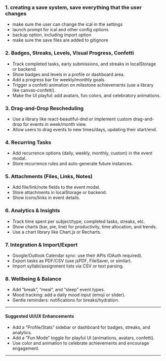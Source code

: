 

### 1. creating a save system, save everything that the user changes
- make sure the user can change the ical in the settings
- launch prompt for ical and other config options
- backup option, including import option
- make sure the save files are added to gitignore

### 2. Badges, Streaks, Levels, Visual Progress, Confetti
- Track completed tasks, early submissions, and streaks in localStorage or backend.
- Show badges and levels in a profile or dashboard area.
- Add a progress bar for weekly/monthly goals.
- Trigger a confetti animation on milestone achievements (use a library like canvas-confetti).
- Make the UI playful: add avatars, fun colors, and celebratory animations.

### 3. Drag-and-Drop Rescheduling
- Use a library like react-beautiful-dnd or implement custom drag-and-drop for events in week/month view.
- Allow users to drag events to new times/days, updating their start/end.

### 4. Recurring Tasks
- Add recurrence options (daily, weekly, monthly, custom) in the event modal.
- Store recurrence rules and auto-generate future instances.

### 5. Attachments (Files, Links, Notes)
- Add file/link/note fields to the event modal.
- Store attachments in localStorage or backend.
- Show icons/links in event details.

### 6. Analytics & Insights
- Track time spent per subject/type, completed tasks, streaks, etc.
- Show charts (bar, pie, line) for productivity, time allocation, and trends.
- Use a chart library like Chart.js or Recharts.

### 7. Integration & Import/Export
- Google/Outlook Calendar sync: use their APIs (OAuth required).
- Export tasks as PDF/CSV (use jsPDF, FileSaver, or similar).
- Import syllabi/assignment lists via CSV or text parsing.

### 8. Wellbeing & Balance
- Add “break”, “meal”, and “sleep” event types.
- Mood tracking: add a daily mood input (emoji or slider).
- Gentle reminders: notifications for breaks/hydration.

---

#### Suggested UI/UX Enhancements
- Add a “Profile/Stats” sidebar or dashboard for badges, streaks, and analytics.
- Add a “Fun Mode” toggle for playful UI (animations, avatars, confetti).
- Use color and animation to celebrate achievements and encourage engagement.

---


